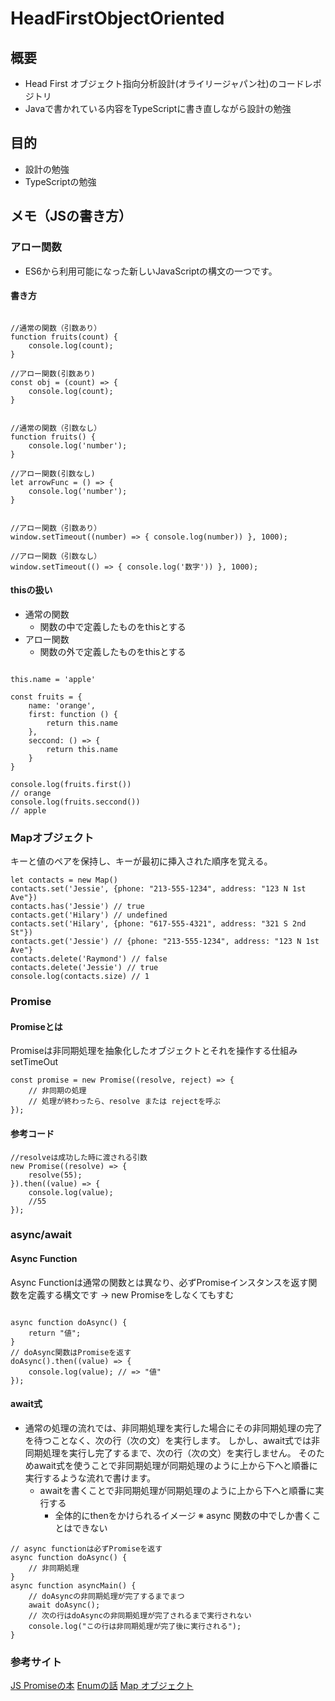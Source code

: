 # HeadFirstObjectOriented

## 概要
 + Head First オブジェクト指向分析設計(オライリージャパン社)のコードレポジトリ
  + Javaで書かれている内容をTypeScriptに書き直しながら設計の勉強

## 目的
 + 設計の勉強
 + TypeScriptの勉強

## メモ（JSの書き方）

### アロー関数
+ ES6から利用可能になった新しいJavaScriptの構文の一つです。

#### 書き方

```

//通常の関数（引数あり）
function fruits(count) {
    console.log(count);
}

//アロー関数(引数あり)
const obj = (count) => {
    console.log(count);
}


//通常の関数（引数なし）
function fruits() {
    console.log('number');
}

//アロー関数(引数なし)
let arrowFunc = () => {
    console.log('number');
}

```

```

//アロー関数（引数あり）
window.setTimeout((number) => { console.log(number)) }, 1000);

//アロー関数（引数なし）
window.setTimeout(() => { console.log('数字')) }, 1000);

```

#### thisの扱い
 + 通常の関数
     + 関数の中で定義したものをthisとする
 + アロー関数
     + 関数の外で定義したものをthisとする

```

this.name = 'apple'

const fruits = {
    name: 'orange',
    first: function () {
        return this.name
    },
    seccond: () => {
        return this.name
    }
}

console.log(fruits.first())
// orange
console.log(fruits.seccond())
// apple

```

### Mapオブジェクト
キーと値のペアを保持し、キーが最初に挿入された順序を覚える。

```
let contacts = new Map()
contacts.set('Jessie', {phone: "213-555-1234", address: "123 N 1st Ave"})
contacts.has('Jessie') // true
contacts.get('Hilary') // undefined
contacts.set('Hilary', {phone: "617-555-4321", address: "321 S 2nd St"})
contacts.get('Jessie') // {phone: "213-555-1234", address: "123 N 1st Ave"}
contacts.delete('Raymond') // false
contacts.delete('Jessie') // true
console.log(contacts.size) // 1

```

### Promise
#### Promiseとは

Promiseは非同期処理を抽象化したオブジェクトとそれを操作する仕組み
setTimeOut


```
const promise = new Promise((resolve, reject) => {
    // 非同期の処理
    // 処理が終わったら、resolve または rejectを呼ぶ
});
```

#### 参考コード
```
//resolveは成功した時に渡される引数
new Promise((resolve) => {
    resolve(55);
}).then((value) => {
    console.log(value);
    //55
});

```


### async/await


#### Async Function

Async Functionは通常の関数とは異なり、必ずPromiseインスタンスを返す関数を定義する構文です
→ new Promiseをしなくてもすむ

```

async function doAsync() {
    return "値";
}
// doAsync関数はPromiseを返す
doAsync().then((value) => {
    console.log(value); // => "値"
});
```


#### await式
 + 通常の処理の流れでは、非同期処理を実行した場合にその非同期処理の完了を待つことなく、次の行（次の文）を実行します。
   しかし、await式では非同期処理を実行し完了するまで、次の行（次の文）を実行しません。 そのためawait式を使うことで非同期処理が同期処理のように上から下へと順番に実行するような流れで書けます。
     + awaitを書くことで非同期処理が同期処理のように上から下へと順番に実行する
       + 全体的にthenをかけられるイメージ
※ async 関数の中でしか書くことはできない

```
// async functionは必ずPromiseを返す
async function doAsync() {
    // 非同期処理
}
async function asyncMain() {
    // doAsyncの非同期処理が完了するまでまつ
    await doAsync();
    // 次の行はdoAsyncの非同期処理が完了されるまで実行されない
    console.log("この行は非同期処理が完了後に実行される");
}

```

### 参考サイト
<a href="https://azu.github.io/promises-book/">JS Promiseの本</a>
<a href="https://blog.mitsuruog.info/2018/01/typescript-emun-tips">Enumの話</a>
<a href="https://developer.mozilla.org/ja/docs/Web/JavaScript/Reference/Global_Objects/Map">Map オブジェクト</a>
